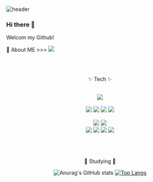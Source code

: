 ![header](https://capsule-render.vercel.app/api?type=venom&color=auto&height=300&section=header&text=MINDB%20Github&fontSize=90)

### Hi there 👋

Welcom my Github!

🔭 About ME >>> <a href="https://nonsignal007.github.io" target="_blank"><img src="https://img.shields.io/badge/GITBlog-E4405F?style=square&logo=aboutdotme&logoColor=333333"/></a>

<div align="center"> 
 <br/>
 <br/>
 
✨ Tech ✨

 <br/>
 
<img src="https://img.shields.io/badge/Python-3776AB?style=flat-square&logo=Python&logoColor=white"/>
 <br/>
 <br/>
 
<img src="https://img.shields.io/badge/Visual Studio-5C2D91?style=flat-square&logo=Visual Studio&logoColor=white"/>
<img src="https://img.shields.io/badge/PyTorch-EE4C2C?style=flat-square&logo=PyTorch&logoColor=white"/>
<img src="https://img.shields.io/badge/OpenCV-5C3EE8?style=flat-square&logo=OpenCV&logoColor=white"/>
<img src="https://img.shields.io/badge/Docker-2496ED?style=flat-square&logo=Docker&logoColor=white"/>
 <br/>
 <br/>
 
<img src="https://img.shields.io/badge/notion-0000000?style=flat-square&logo=notion&logoColor=white"/>
<img src="https://img.shields.io/badge/Jetson Nano-76B900?style=flat-square&logo=Nvidia&logoColor=white"/>
 <br/>
 
<img src="https://img.shields.io/badge/Linux-FCC624?style=flat-square&logo=Linux&logoColor=white"/>
<img src="https://img.shields.io/badge/Ubuntu-E95420?style=flat-square&logo=Ubuntu&logoColor=white"/>
<img src="https://img.shields.io/badge/Windows-0078D4?style=flat-square&logo=Windows&logoColor=white"/>
<img src="https://img.shields.io/badge/MacOS-000000?style=flat-square&logo=macos&logoColor=white"/>
 <br/>
 <br/>
 <br/>
 <br/>

🌱 Studying 🌱

<div/>

![Anurag's GitHub stats](https://github-readme-stats.vercel.app/api?username=nonsignal007&show_icons=true&theme=radical)
[![Top Langs](https://github-readme-stats.vercel.app/api/top-langs/?username=nonsignal007)](https://github.com/anuraghazra/github-readme-stats)

<!--
**nonsignal007/nonsignal007** is a ✨ _special_ ✨ repository because its `README.md` (this file) appears on your GitHub profile.

Here are some ideas to get you started:

- 🔭 I’m currently working on ...
- 🌱 I’m currently learning ...
- 👯 I’m looking to collaborate on ...
- 🤔 I’m looking for help with ...
- 💬 Ask me about ...
- 📫 How to reach me: ...
- 😄 Pronouns: ...
- ⚡ Fun fact: ...
-->
